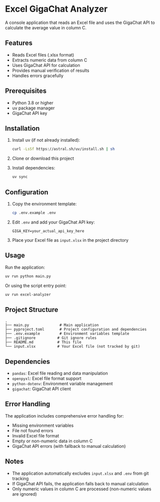 # Excel GigaChat Analyzer

A console application that reads an Excel file and uses the GigaChat API to calculate the average value in column C.

## Features

- Reads Excel files (.xlsx format)
- Extracts numeric data from column C
- Uses GigaChat API for calculation
- Provides manual verification of results
- Handles errors gracefully

## Prerequisites

- Python 3.8 or higher
- uv package manager
- GigaChat API key

## Installation

1. Install uv (if not already installed):
   ```bash
   curl -LsSf https://astral.sh/uv/install.sh | sh
   ```

2. Clone or download this project

3. Install dependencies:
   ```bash
   uv sync
   ```

## Configuration

1. Copy the environment template:
   ```bash
   cp .env.example .env
   ```

2. Edit `.env` and add your GigaChat API key:
   ```
   GIGA_KEY=your_actual_api_key_here
   ```

3. Place your Excel file as `input.xlsx` in the project directory

## Usage

Run the application:
```bash
uv run python main.py
```

Or using the script entry point:
```bash
uv run excel-analyzer
```

## Project Structure

```
.
├── main.py              # Main application
├── pyproject.toml       # Project configuration and dependencies
├── .env.example         # Environment variables template
├── .gitignore          # Git ignore rules
├── README.md           # This file
└── input.xlsx          # Your Excel file (not tracked by git)
```

## Dependencies

- `pandas`: Excel file reading and data manipulation
- `openpyxl`: Excel file format support
- `python-dotenv`: Environment variable management
- `gigachat`: GigaChat API client

## Error Handling

The application includes comprehensive error handling for:
- Missing environment variables
- File not found errors
- Invalid Excel file format
- Empty or non-numeric data in column C
- GigaChat API errors (with fallback to manual calculation)

## Notes

- The application automatically excludes `input.xlsx` and `.env` from git tracking
- If GigaChat API fails, the application falls back to manual calculation
- Only numeric values in column C are processed (non-numeric values are ignored)
